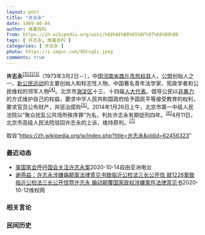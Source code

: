 ```yaml
---
layout: post
title: "许志永"
date: 1989-06-04
author: 维基百科
from: https://zh.wikipedia.org/wiki/%E8%AE%B8%E5%BF%97%E6%B0%B8
tags: [ 许志永, 维基百科 ]
categories: [ 许志永 ]
photo: https://i.imgur.com/9DCvqIz.jpeg
comments: true
---
```

<div class="mw-parser-output">
<p><b>许志永</b><sup id="cite_ref-1" class="reference"><a href="#cite_note-1">[1]</a></sup><sup id="cite_ref-2" class="reference"><a href="#cite_note-2">[2]</a></sup><sup id="cite_ref-3" class="reference"><a href="#cite_note-3">[3]</a></sup>（1973年3月2日<span class="useeditintro" title="Template:BLP editintro">－</span>），中国<a href="/wiki/%E6%B2%B3%E5%8D%97%E7%9C%81" title="河南省">河南省</a><a href="/wiki/%E5%95%86%E4%B8%98%E5%B8%82" title="商丘市">商丘市</a><a href="/wiki/%E6%B0%91%E6%9D%83%E5%8E%BF" title="民权县">民权县</a>人，<a href="/wiki/%E5%85%AC%E7%9B%9F" title="公盟">公盟</a>创始人之一，<a href="/wiki/%E6%96%B0%E5%85%AC%E6%B0%91%E8%BF%90%E5%8A%A8" title="新公民运动">新公民运动</a>的主要创始人和标志性人物，中国著名青年法学家、宪政学者和公民维权的领军人物<sup id="cite_ref-VOA0806_4-0" class="reference"><a href="#cite_note-VOA0806-4">[4]</a></sup>。北京市<a href="/wiki/%E6%B5%B7%E6%B7%80%E5%8C%BA" title="海淀区">海淀区</a>十三、十四届<a href="/wiki/%E4%BA%BA%E5%A4%A7%E4%BB%A3%E8%A1%A8" class="mw-redirect" title="人大代表">人大代表</a>。倡导公民以<a href="/wiki/%E9%9D%9E%E6%9A%B4%E5%8A%9B" title="非暴力">非暴力</a>的方式维护自己的权益，要求中华人民共和国政府给予国民平等接受教育的权利，要求官员公布财产，并惩治腐败<sup id="cite_ref-5" class="reference"><a href="#cite_note-5">[5]</a></sup>。2014年1月26日上午，北京市第一中级人民法院以“聚众扰乱公共场所秩序罪”为名，判处许志永有期徒刑四年。<sup id="cite_ref-bpx_6-0" class="reference"><a href="#cite_note-bpx-6">[6]</a></sup>4月11日，北京市高级人民法院驳回许志永的上诉，维持原判。<sup id="cite_ref-app_7-0" class="reference"><a href="#cite_note-app-7">[7]</a></sup>
</p>
</div><noscript><img src="//zh.wikipedia.org/wiki/Special:CentralAutoLogin/start?type=1x1" alt="" title="" width="1" height="1" style="border: none; position: absolute;"></noscript>
<div class="printfooter">取自“<a dir="ltr" href="https://zh.wikipedia.org/w/index.php?title=许志永&amp;oldid=62456323">https://zh.wikipedia.org/w/index.php?title=许志永&amp;oldid=62456323</a>”</div><div id="recent-news"><h3>最近动态</h3><ul><li><a href="https://nodebe4.github.io/waimei/2020-10-14/%E7%BE%8E%E5%9B%BD%E7%AC%94%E4%BC%9A%E5%91%BC%E5%90%81%E5%9B%BD%E4%BC%9A%E5%85%B3%E6%B3%A8%E8%AE%B8%E5%BF%97%E6%B0%B8%E6%A1%88" title="美国笔会呼吁国会关注许志永案—— 中国著名异见人士许志永是中国公民运动的领袖之一， 被中国政府关押了四个多月后，在六月正式批捕。倡导写作自由的美国笔会呼吁美国国会关注许志永案。 中国的知名民主运...">美国笔会呼吁国会关注许志永案</a><time>2020-10-14</time><a class="tag">自由亚洲电台</a></li>
<li><a href="https://nodebe4.github.io/waimei/2020-10-12/%E8%B0%A2%E7%87%95%E7%9B%8A-%E8%AE%B8%E5%BF%97%E6%B0%B8%E6%B6%89%E5%AB%8C%E7%85%BD%E9%A2%A0%E6%A1%88%E6%B3%95%E5%BE%8B%E6%84%8F%E8%A7%81%E4%B9%A6%E8%87%B4%E4%B8%B4%E6%B2%82%E5%85%AC%E6%A3%80%E6%B3%95%E4%B8%89%E9%95%BF%E5%85%AC%E5%BC%80%E4%BF%A1-%E5%B0%B11226%E6%A1%88%E8%87%B4%E4%B8%B4%E6%B2%82%E5%85%AC%E6%A3%80%E6%B3%95%E4%B8%89%E9%95%BF%E5%85%AC%E5%BC%80%E4%BF%A1%E6%9A%A8" title="谢燕益：许志永涉嫌煽颠案法律意见书致临沂公检法三长公开信 就1226案致临沂公检法三长公开信暨许志永 煽动颠覆国家政权涉嫌案件法律意见书—— &nbsp; 临沂市中级法院并于晓东院长 临沂市检察院并蒋万云...">谢燕益：许志永涉嫌煽颠案法律意见书致临沂公检法三长公开信  就1226案致临沂公检法三长公开信暨许志永 煽动颠覆国家政权涉嫌案件法律意见书</a><time>2020-10-12</time><a class="tag">维权网</a></li>
</ul></div><div id="open-opinion"><h3>相关言论</h3><ul></ul></div><div id="mjls-record"><h3>民间历史</h3><ul></ul></div>